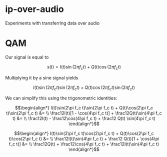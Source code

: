 # ip-over-audio

Experiments with transferring data over audio

# QAM

Our signal is equal to

$$s(t) = I(t)\sin(2\pi f_c t) + Q(t)\cos(2\pi f_c t)$$

Multiplying it by a sine signal yields

$$I(t)\sin(2\pi f_c t)\sin(2\pi f_c t) + Q(t)\cos(2\pi f_c t)\sin(2\pi f_c t)$$

We can simplify this using the trigonometric identities:

$$\begin{align*}
I(t)\sin(2\pi f_c t)\sin(2\pi f_c t) + Q(t)\cos(2\pi f_c t)\sin(2\pi f_c t) &= \\
\frac12I(t)[1 - \cos(4\pi f_c t)] + \frac12Q(t)\sin(4\pi f_c t) &= \\
\frac12I(t) - \frac12\cos(4\pi f_c t) + \frac12 Q(t) \sin(4\pi f_c t)
\end{align*}$$

$$\begin{align*}
I(t)\sin(2\pi f_c t)\cos(2\pi f_c t) + Q(t)\cos(2\pi f_c t)\cos(2\pi f_c t) &= \\
\frac12I(t)\sin(4\pi f_c t) + \frac12 Q(t)[1 + \cos(4\pi f_c t)] &= \\
\frac12Q(t) + \frac12\cos(4\pi f_c t) + \frac12I(t)\sin(4\pi f_c t)
\end{align*}$$